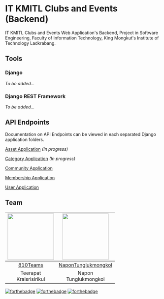 # IT KMITL Clubs and Events (Backend)
IT KMITL Clubs and Events Web Application's Backend, Project in Software Engineering, Faculty of Information Technology, King Mongkut's Institute of Technology Ladkrabang.

## Tools
### Django
*To be added...*

### Django REST Framework
*To be added...*

## API Endpoints
Documentation on API Endpoints can be viewed in each separated Django application folders.

[Asset Application](asset/README.md) *(In progress)*

[Category Application](category/README.md) *(In progress)*

[Community Application](community/README.md)

[Membership Application](membership/README.md)

[User Application](user/README.md)

## Team
|<img src="https://scontent.fbkk5-6.fna.fbcdn.net/v/t1.0-9/74798248_2898274603550273_1880388616933343232_n.jpg?_nc_cat=102&_nc_sid=09cbfe&_nc_eui2=AeHPx0bgeH8f2fDt8lxT_71GPuCebHzAXPs-4J5sfMBc-ydBMT9rf9RpxmQTH0NnMcyGOZTy_UHO5yM_e8O4uU75&_nc_ohc=qJR5Zt9odHQAX8n7NnW&_nc_ht=scontent.fbkk5-6.fna&oh=c9adff708267b8a0fc44652efcade80f&oe=5F8AED2A" width="150px" height="150px">|<img src="https://scontent.fbkk5-3.fna.fbcdn.net/v/t1.0-9/81999269_3013913458618908_8891176932352196608_o.jpg?_nc_cat=105&_nc_sid=09cbfe&_nc_eui2=AeHnYitQ66f5Z-BbTv_shHR_w8j0RCMRy2jDyPREIxHLaF5Da-LyFqd_G794l9dMU1iHSC_vjQ8O25rIUfhRBR1_&_nc_ohc=IA4-PWKfshcAX-PdND0&_nc_ht=scontent.fbkk5-3.fna&oh=0daee1dfdd8cca7bbb211f733d850be8&oe=5F8B7D60" width="150px" height="150px">|
|:---:|:---:|
|[810Teams](https://github.com/810Teams)|[NaponTunglukmongkol](https://github.com/NaponTunglukmongkol)|
|Teerapat<br>Kraisrisirikul|Napon<br>Tunglukmongkol

[![forthebadge](https://forthebadge.com/images/badges/made-with-python.svg)](https://forthebadge.com)
[![forthebadge](https://forthebadge.com/images/badges/built-by-developers.svg)](https://forthebadge.com)
[![forthebadge](https://forthebadge.com/images/badges/powered-by-coffee.svg)](https://forthebadge.com)
